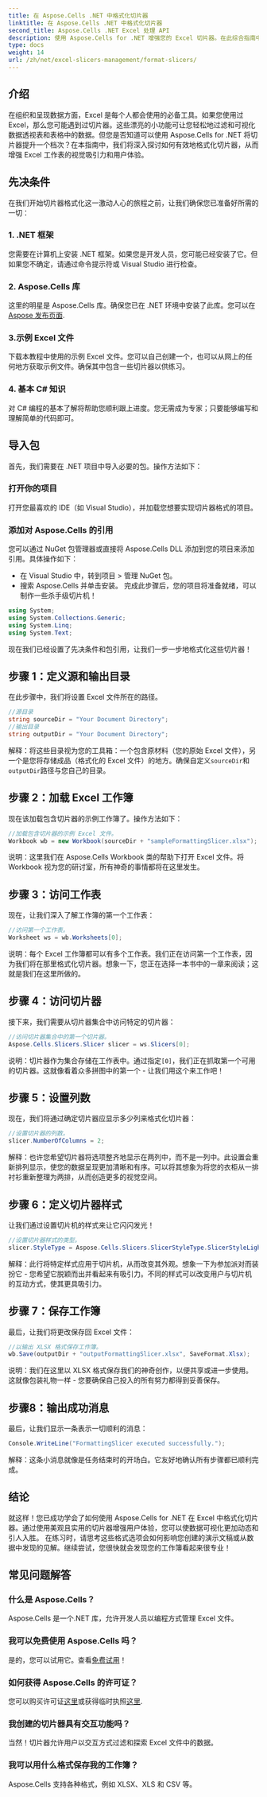 ```yaml
---
title: 在 Aspose.Cells .NET 中格式化切片器
linktitle: 在 Aspose.Cells .NET 中格式化切片器
second_title: Aspose.Cells .NET Excel 处理 API
description: 使用 Aspose.Cells for .NET 增强您的 Excel 切片器。在此综合指南中学习改进数据可视化的格式化技术。
type: docs
weight: 14
url: /zh/net/excel-slicers-management/format-slicers/
---
```

## 介绍
在组织和呈现数据方面，Excel 是每个人都会使用的必备工具。如果您使用过 Excel，那么您可能遇到过切片器。这些漂亮的小功能可让您轻松地过滤和可视化数据透视表和表格中的数据。但您是否知道可以使用 Aspose.Cells for .NET 将切片器提升一个档次？在本指南中，我们将深入探讨如何有效地格式化切片器，从而增强 Excel 工作表的视觉吸引力和用户体验。
## 先决条件
在我们开始切片器格式化这一激动人心的旅程之前，让我们确保您已准备好所需的一切：
### 1. .NET 框架
您需要在计算机上安装 .NET 框架。如果您是开发人员，您可能已经安装了它。但如果您不确定，请通过命令提示符或 Visual Studio 进行检查。
### 2. Aspose.Cells 库
这里的明星是 Aspose.Cells 库。确保您已在 .NET 环境中安装了此库。您可以在[Aspose 发布页面](https://releases.aspose.com/cells/net/).
### 3.示例 Excel 文件
下载本教程中使用的示例 Excel 文件。您可以自己创建一个，也可以从网上的任何地方获取示例文件。确保其中包含一些切片器以供练习。
### 4. 基本 C# 知识
对 C# 编程的基本了解将帮助您顺利跟上进度。您无需成为专家；只要能够编写和理解简单的代码即可。
## 导入包
首先，我们需要在 .NET 项目中导入必要的包。操作方法如下：
### 打开你的项目
打开您最喜欢的 IDE（如 Visual Studio），并加载您想要实现切片器格式的项目。
### 添加对 Aspose.Cells 的引用
您可以通过 NuGet 包管理器或直接将 Aspose.Cells DLL 添加到您的项目来添加引用。具体操作如下：
- 在 Visual Studio 中，转到项目 > 管理 NuGet 包。
- 搜索 Aspose.Cells 并单击安装。
完成此步骤后，您的项目将准备就绪，可以制作一些杀手级切片机！
```csharp
using System;
using System.Collections.Generic;
using System.Linq;
using System.Text;
```
现在我们已经设置了先决条件和包引用，让我们一步一步地格式化这些切片器！
## 步骤 1：定义源和输出目录
在此步骤中，我们将设置 Excel 文件所在的路径。
```csharp
//源目录
string sourceDir = "Your Document Directory";
//输出目录
string outputDir = "Your Document Directory";
```
解释：将这些目录视为您的工具箱：一个包含原材料（您的原始 Excel 文件），另一个是您将存储成品（格式化的 Excel 文件）的地方。确保自定义`sourceDir`和`outputDir`路径与您自己的目录。
## 步骤 2：加载 Excel 工作簿
现在该加载包含切片器的示例工作簿了。操作方法如下：
```csharp
//加载包含切片器的示例 Excel 文件。
Workbook wb = new Workbook(sourceDir + "sampleFormattingSlicer.xlsx");
```
说明：这里我们在 Aspose.Cells Workbook 类的帮助下打开 Excel 文件。将 Workbook 视为您的研讨室，所有神奇的事情都将在这里发生。 
## 步骤 3：访问工作表
现在，让我们深入了解工作簿的第一个工作表：
```csharp
//访问第一个工作表。
Worksheet ws = wb.Worksheets[0];
```
说明：每个 Excel 工作簿都可以有多个工作表。我们正在访问第一个工作表，因为我们将在那里格式化切片器。想象一下，您正在选择一本书中的一章来阅读；这就是我们在这里所做的。
## 步骤 4：访问切片器
接下来，我们需要从切片器集合中访问特定的切片器：
```csharp
//访问切片器集合中的第一个切片器。
Aspose.Cells.Slicers.Slicer slicer = ws.Slicers[0];
```
说明：切片器作为集合存储在工作表中。通过指定`[0]`，我们正在抓取第一个可用的切片器。这就像看着众多拼图中的第一个 - 让我们用这个来工作吧！
## 步骤 5：设置列数
现在，我们将通过确定切片器应显示多少列来格式化切片器：
```csharp
//设置切片器的列数。
slicer.NumberOfColumns = 2;
```
解释：也许您希望切片器将选项整齐地显示在两列中，而不是一列中。此设置会重新排列显示，使您的数据呈现更加清晰和有序。可以将其想象为将您的衣柜从一排衬衫重新整理为两排，从而创造更多的视觉空间。
## 步骤 6：定义切片器样式
让我们通过设置切片机的样式来让它闪闪发光！
```csharp
//设置切片器样式的类型。
slicer.StyleType = Aspose.Cells.Slicers.SlicerStyleType.SlicerStyleLight6;
```
解释：此行将特定样式应用于切片机，从而改变其外观。想象一下为参加派对而装扮它 - 您希望它脱颖而出并看起来有吸引力。不同的样式可以改变用户与切片机的互动方式，使其更具吸引力。
## 步骤 7：保存工作簿
最后，让我们将更改保存回 Excel 文件：
```csharp
//以输出 XLSX 格式保存工作簿。
wb.Save(outputDir + "outputFormattingSlicer.xlsx", SaveFormat.Xlsx);
```
说明：我们在这里以 XLSX 格式保存我们的神奇创作，以便共享或进一步使用。这就像包装礼物一样 - 您要确保自己投入的所有努力都得到妥善保存。
## 步骤8：输出成功消息
最后，让我们显示一条表示一切顺利的消息：
```csharp
Console.WriteLine("FormattingSlicer executed successfully.");
```
解释：这条小消息就像是任务结束时的开场白。它友好地确认所有步骤都已顺利完成。
## 结论
就这样！您已成功学会了如何使用 Aspose.Cells for .NET 在 Excel 中格式化切片器。通过使用美观且实用的切片器增强用户体验，您可以使数据可视化更加动态和引人入胜。 
在练习时，请思考这些格式选项会如何影响您创建的演示文稿或从数据中发现的见解。继续尝试，您很快就会发现您的工作簿看起来很专业！
## 常见问题解答
### 什么是 Aspose.Cells？  
Aspose.Cells 是一个.NET 库，允许开发人员以编程方式管理 Excel 文件。
### 我可以免费使用 Aspose.Cells 吗？  
是的，您可以试用它。查看[免费试用](https://releases.aspose.com/)！
### 如何获得 Aspose.Cells 的许可证？  
您可以购买许可证[这里](https://purchase.aspose.com/buy)或获得临时执照[这里](https://purchase.aspose.com/temporary-license/).
### 我创建的切片器具有交互功能吗？  
当然！切片器允许用户以交互方式过滤和探索 Excel 文件中的数据。
### 我可以用什么格式保存我的工作簿？  
Aspose.Cells 支持各种格式，例如 XLSX、XLS 和 CSV 等。